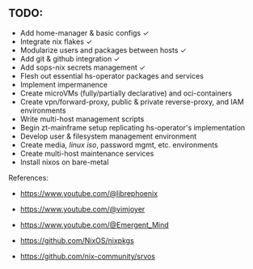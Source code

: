 TODO:
- 
- Add home-manager & basic configs ✓
- Integrate nix flakes ✓
- Modularize users and packages between hosts ✓
- Add git & github integration ✓
- Add sops-nix secrets management ✓
- Flesh out essential hs-operator packages and services
- Implement impermanence
- Create microVMs (fully/partially declarative) and oci-containers
- Create vpn/forward-proxy, public & private reverse-proxy, and IAM environments
- Write multi-host management scripts
- Begin zt-mainframe setup replicating hs-operator's implementation
- Develop user & filesystem management environment
- Create media, *linux iso*, password mgmt, etc. environments  
- Create multi-host maintenance services
- Install nixos on bare-metal

References:
- https://www.youtube.com/@librephoenix
- https://www.youtube.com/@vimjoyer
- https://www.youtube.com/@Emergent_Mind

- https://github.com/NixOS/nixpkgs
- https://github.com/nix-community/srvos
